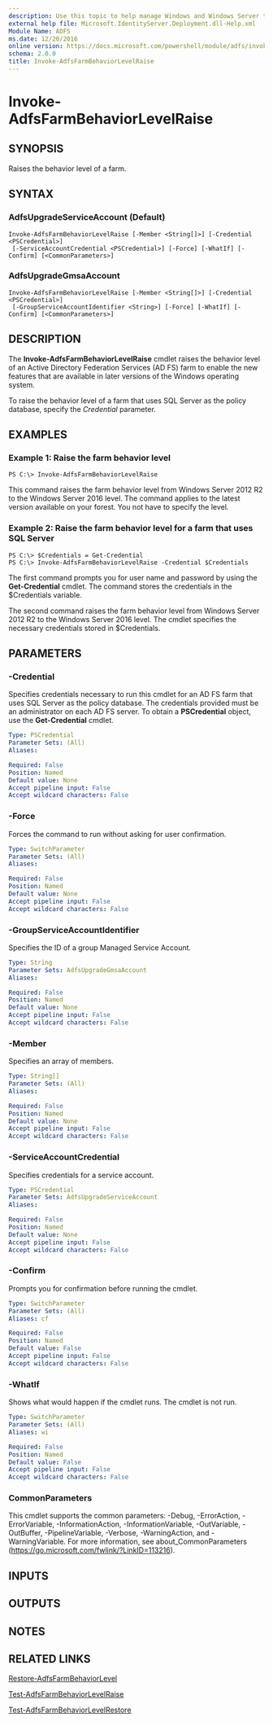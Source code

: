 ```yaml
---
description: Use this topic to help manage Windows and Windows Server technologies with Windows PowerShell.
external help file: Microsoft.IdentityServer.Deployment.dll-Help.xml
Module Name: ADFS
ms.date: 12/20/2016
online version: https://docs.microsoft.com/powershell/module/adfs/invoke-adfsfarmbehaviorlevelraise?view=windowsserver2022-ps&wt.mc_id=ps-gethelp
schema: 2.0.0
title: Invoke-AdfsFarmBehaviorLevelRaise
---
```


# Invoke-AdfsFarmBehaviorLevelRaise

## SYNOPSIS
Raises the behavior level of a farm.

## SYNTAX

### AdfsUpgradeServiceAccount (Default)
```
Invoke-AdfsFarmBehaviorLevelRaise [-Member <String[]>] [-Credential <PSCredential>]
 [-ServiceAccountCredential <PSCredential>] [-Force] [-WhatIf] [-Confirm] [<CommonParameters>]
```

### AdfsUpgradeGmsaAccount
```
Invoke-AdfsFarmBehaviorLevelRaise [-Member <String[]>] [-Credential <PSCredential>]
 [-GroupServiceAccountIdentifier <String>] [-Force] [-WhatIf] [-Confirm] [<CommonParameters>]
```

## DESCRIPTION
The **Invoke-AdfsFarmBehaviorLevelRaise** cmdlet raises the behavior level of an Active Directory Federation Services (AD FS) farm to enable the new features that are available in later versions of the Windows operating system.

To raise the behavior level of a farm that uses SQL Server as the policy database, specify the *Credential* parameter.

## EXAMPLES

### Example 1: Raise the farm behavior level
```
PS C:\> Invoke-AdfsFarmBehaviorLevelRaise
```

This command raises the farm behavior level from Windows Server 2012 R2 to the Windows Server 2016 level.
The command applies to the latest version available on your forest.
You not have to specify the level.

### Example 2: Raise the farm behavior level for a farm that uses SQL Server
```
PS C:\> $Credentials = Get-Credential
PS C:\> Invoke-AdfsFarmBehaviorLevelRaise -Credential $Credentials
```

The first command prompts you for user name and password by using the **Get-Credential** cmdlet.
The command stores the credentials in the $Credentials variable.

The second command raises the farm behavior level from Windows Server 2012 R2 to the Windows Server 2016 level.
The cmdlet specifies the necessary credentials stored in $Credentials.

## PARAMETERS

### -Credential
Specifies credentials necessary to run this cmdlet for an AD FS farm that uses SQL Server as the policy database.
The credentials provided must be an administrator on each AD FS server.
To obtain a **PSCredential** object, use the **Get-Credential** cmdlet.

```yaml
Type: PSCredential
Parameter Sets: (All)
Aliases: 

Required: False
Position: Named
Default value: None
Accept pipeline input: False
Accept wildcard characters: False
```

### -Force
Forces the command to run without asking for user confirmation.

```yaml
Type: SwitchParameter
Parameter Sets: (All)
Aliases: 

Required: False
Position: Named
Default value: None
Accept pipeline input: False
Accept wildcard characters: False
```

### -GroupServiceAccountIdentifier
Specifies the ID of a group Managed Service Account.

```yaml
Type: String
Parameter Sets: AdfsUpgradeGmsaAccount
Aliases: 

Required: False
Position: Named
Default value: None
Accept pipeline input: False
Accept wildcard characters: False
```

### -Member
Specifies an array of members.

```yaml
Type: String[]
Parameter Sets: (All)
Aliases: 

Required: False
Position: Named
Default value: None
Accept pipeline input: False
Accept wildcard characters: False
```

### -ServiceAccountCredential
Specifies credentials for a service account.

```yaml
Type: PSCredential
Parameter Sets: AdfsUpgradeServiceAccount
Aliases: 

Required: False
Position: Named
Default value: None
Accept pipeline input: False
Accept wildcard characters: False
```

### -Confirm
Prompts you for confirmation before running the cmdlet.

```yaml
Type: SwitchParameter
Parameter Sets: (All)
Aliases: cf

Required: False
Position: Named
Default value: False
Accept pipeline input: False
Accept wildcard characters: False
```

### -WhatIf
Shows what would happen if the cmdlet runs.
The cmdlet is not run.

```yaml
Type: SwitchParameter
Parameter Sets: (All)
Aliases: wi

Required: False
Position: Named
Default value: False
Accept pipeline input: False
Accept wildcard characters: False
```

### CommonParameters
This cmdlet supports the common parameters: -Debug, -ErrorAction, -ErrorVariable, -InformationAction, -InformationVariable, -OutVariable, -OutBuffer, -PipelineVariable, -Verbose, -WarningAction, and -WarningVariable. For more information, see about_CommonParameters (https://go.microsoft.com/fwlink/?LinkID=113216).

## INPUTS

## OUTPUTS

## NOTES

## RELATED LINKS

[Restore-AdfsFarmBehaviorLevel](./Restore-AdfsFarmBehaviorLevel.md)

[Test-AdfsFarmBehaviorLevelRaise](./Test-AdfsFarmBehaviorLevelRaise.md)

[Test-AdfsFarmBehaviorLevelRestore](./Test-AdfsFarmBehaviorLevelRestore.md)

